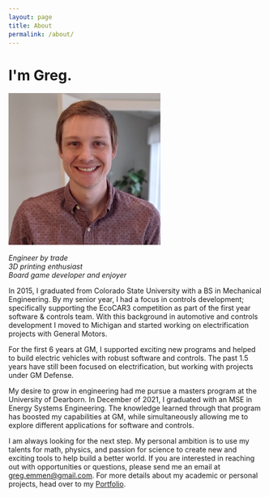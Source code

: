 ```yaml
---
layout: page
title: About
permalink: /about/
---
```


# I'm Greg.
![](https://github.com/G-Emmen/G-Emmen.github.io/blob/main/docs/assets/img/ResizedProfilePic.jpg?raw=true)

_Engineer by trade_ <br>
_3D printing enthusiast_ <br>
_Board game developer and enjoyer_ <br>

In 2015, I graduated from Colorado State University with a BS in Mechanical Engineering. By my senior year, I had a focus in controls development; specifically supporting the EcoCAR3 competition as part of the first year software & controls team. With this background in automotive and controls development I moved to Michigan and started working on electrification projects with General Motors. 

For the first 6 years at GM, I supported exciting new programs and helped to build electric vehicles with robust software and controls. The past 1.5 years have still been focused on electrification, but working with projects under GM Defense.

My desire to grow in engineering had me pursue a masters program at the University of Dearborn. In December of 2021, I graduated with an MSE in Energy Systems Engineering. The knowledge learned through that program has boosted my capabilities at GM, while simultaneously allowing me to explore different applications for software and controls.

I am always looking for the next step. My personal ambition is to use my talents for math, physics, and passion for science to create new and exciting tools to help build a better world. If you are interested in reaching out with opportunities or questions, please send me an email at [greg.emmen@gmail.com](mailto:greg.emmen@gmail.com). For more details about my academic or personal projects, head over to my [Portfolio](/portfolio).